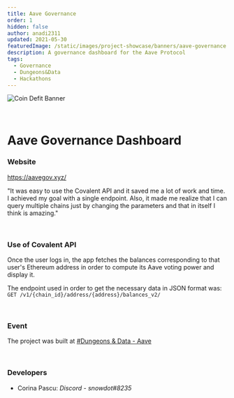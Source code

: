 ```yaml
---
title: Aave Governance
order: 1
hidden: false
author: anadi2311
updated: 2021-05-30
featuredImage: /static/images/project-showcase/banners/aave-governance.png
description: A governance dashboard for the Aave Protocol
tags:
  - Governance
  - Dungeons&Data
  - Hackathons
---
```


![Coin Defit Banner](/static/images/project-showcase/banners/aave-governance.png)

&nbsp;
# Aave Governance Dashboard

### Website
https://aavegov.xyz/

<Aside>

"It was easy to use the Covalent API and it saved me a lot of work and time. I achieved my goal with a single endpoint. Also, it made me realize that I can query multiple chains just by changing the parameters and that in itself I think is amazing."

</Aside>

&nbsp;
### Use of Covalent API
Once the user logs in, the app fetches the balances corresponding to that user's Ethereum address in order to compute its Aave voting power and display it.

The endpoint used in order to get the necessary data in JSON format was:
`GET /v1/{chain_id}/address/{address}/balances_v2/`

&nbsp;
### Event
The project was built at [#Dungeons & Data - Aave](https://www.covalenthq.com/blog/dnd-aave-winners-announcement/)

&nbsp;
### Developers

- Corina Pascu: *Discord - snowdot#8235*

